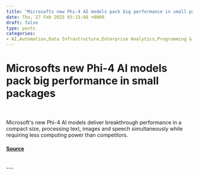 ```yaml
---
title: "Microsofts new Phi-4 AI models pack big performance in small packages"
date: Thu, 27 Feb 2025 03:15:48 +0000
draft: false
type: posts
categories: 
- AI,Automation,Data Infrastructure,Enterprise Analytics,Programming & Development,Security,ai cost efficiency,AI speech,ai speech recognition,ai vision processing,AI, ML and Deep Learning,Compact AI,Compact AI models,Conversational AI,Data Management,Data Science,Data Security and Privacy,edge computing,edge computing AI,Efficient AI,enterprise ai,Enterprise AI solutions,Microsoft,Microsoft ai,Microsoft Phi-4,multimodal ai,NLP,Phi-4,SLMs,small language models,Sustainable AI
---
```

# Microsofts new Phi-4 AI models pack big performance in small packages

<br/>

<br/>
Microsoft's new Phi-4 AI models deliver breakthrough performance in a compact size, processing text, images and speech simultaneously while requiring less computing power than competitors.

#### [Source](https://venturebeat.com/ai/microsofts-new-phi-4-ai-models-pack-big-performance-in-small-packages/)

<br/>
---
